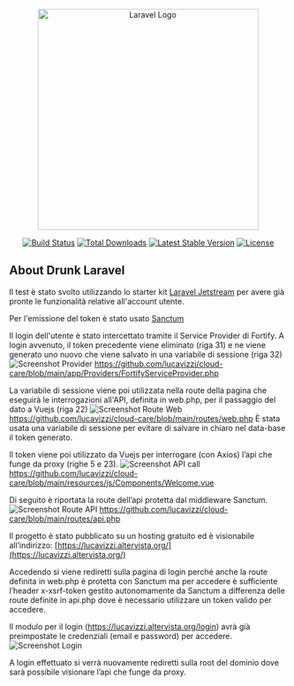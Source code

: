<p align="center"><a href="https://laravel.com" target="_blank"><img src="https://lucavizzi.altervista.org/readme/drunk-laravel.jpg" width="400" alt="Laravel Logo"></a></p>

<p align="center">
<a href="https://github.com/laravel/framework/actions"><img src="https://github.com/laravel/framework/workflows/tests/badge.svg" alt="Build Status"></a>
<a href="https://packagist.org/packages/laravel/framework"><img src="https://img.shields.io/packagist/dt/laravel/framework" alt="Total Downloads"></a>
<a href="https://packagist.org/packages/laravel/framework"><img src="https://img.shields.io/packagist/v/laravel/framework" alt="Latest Stable Version"></a>
<a href="https://packagist.org/packages/laravel/framework"><img src="https://img.shields.io/packagist/l/laravel/framework" alt="License"></a>
</p>

## About Drunk Laravel

Il test è stato svolto utilizzando lo starter kit [Laravel Jetstream](https://jetstream.laravel.com/introduction.html) per avere già pronte le funzionalità relative all'account utente.

Per l'emissione del token è stato usato [Sanctum](https://laravel.com/docs/8.x/sanctum)

Il login dell'utente è stato intercettato tramite il Service Provider di Fortify.
A login avvenuto, il token precedente viene eliminato (riga 31) e ne viene generato uno nuovo che viene salvato in una variabile di sessione (riga 32)
<img src="https://lucavizzi.altervista.org/readme/provider.png" alt="Screenshot Provider">
https://github.com/lucavizzi/cloud-care/blob/main/app/Providers/FortifyServiceProvider.php

La variabile di sessione viene poi utilizzata nella route della pagina che eseguirà le interrogazioni all'API, definita in web.php, per il passaggio del dato a Vuejs (riga 22)
<img src="https://lucavizzi.altervista.org/readme/route-web.png" alt="Screenshot Route Web">
https://github.com/lucavizzi/cloud-care/blob/main/routes/web.php
È stata usata una variabile di sessione per evitare di salvare in chiaro nel data-base il token generato.

Il token viene poi utilizzato da Vuejs per interrogare (con Axios) l’api che funge da proxy (righe 5 e 23).
<img src="https://lucavizzi.altervista.org/readme/vuejs.png" alt="Screenshot API call">
https://github.com/lucavizzi/cloud-care/blob/main/resources/js/Components/Welcome.vue


Di seguito è riportata la route dell’api protetta dal middleware Sanctum.
<img src="https://lucavizzi.altervista.org/readme/route-api.png" alt="Screenshot Route API">
https://github.com/lucavizzi/cloud-care/blob/main/routes/api.php


Il progetto è stato pubblicato su un hosting gratuito ed è visionabile all’indirizzo: [https://lucavizzi.altervista.org/](https://lucavizzi.altervista.org/)

Accedendo si viene rediretti sulla pagina di login perché anche la route definita in web.php è protetta con Sanctum ma per accedere è sufficiente l’header x-xsrf-token gestito autonomamente da Sanctum a differenza delle route definite in api.php dove è necessario utilizzare un token valido per accedere.

Il modulo per il login (https://lucavizzi.altervista.org/login) avrà già preimpostate le credenziali (email e password) per accedere.
<img src="https://lucavizzi.altervista.org/readme/login.png" alt="Screenshot Login">

A login effettuato si verrà nuovamente rediretti sulla root del dominio dove sarà possibile visionare l’api che funge da proxy.